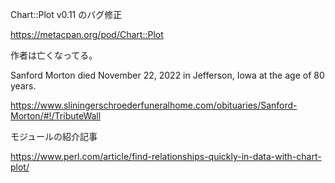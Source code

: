 Chart::Plot v0.11 のバグ修正

https://metacpan.org/pod/Chart::Plot

作者は亡くなってる。

Sanford Morton died November 22, 2022 in Jefferson, Iowa at the age of 80 years.

https://www.sliningerschroederfuneralhome.com/obituaries/Sanford-Morton/#!/TributeWall

モジュールの紹介記事

https://www.perl.com/article/find-relationships-quickly-in-data-with-chart-plot/
